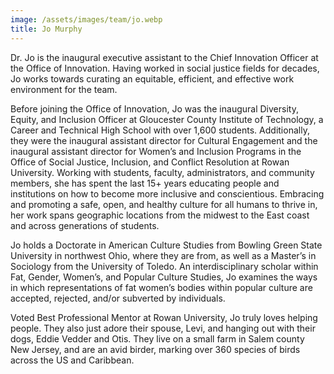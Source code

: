 ```yaml
---
image: /assets/images/team/jo.webp
title: Jo Murphy
---
```


Dr. Jo is the inaugural executive assistant to the Chief Innovation Officer at the Office of Innovation. Having worked in social justice fields for decades, Jo works towards curating an equitable, efficient, and effective work environment for the team. 

Before joining the Office of Innovation, Jo was the inaugural Diversity, Equity, and Inclusion Officer at Gloucester County Institute of Technology, a Career and Technical High School with over 1,600 students. Additionally, they were the inaugural assistant director for Cultural Engagement and the inaugural assistant director for Women’s and Inclusion Programs in the Office of Social Justice, Inclusion, and Conflict Resolution at Rowan University. Working with students, faculty, administrators, and community members, she has spent the last 15+ years educating people and institutions on how to become more inclusive and conscientious. Embracing and promoting a safe, open, and healthy culture for all humans to thrive in, her work spans geographic locations from the midwest to the East coast and across generations of students.

Jo holds a Doctorate in American Culture Studies from Bowling Green State University in northwest Ohio, where they are from, as well as a Master’s in Sociology from the University of Toledo. An interdisciplinary scholar within Fat, Gender, Women’s, and Popular Culture Studies, Jo examines the ways in which representations of fat women’s bodies within popular culture are accepted, rejected, and/or subverted by individuals. 

Voted Best Professional Mentor at Rowan University, Jo truly loves helping people. They also just adore their spouse, Levi, and hanging out with their dogs, Eddie Vedder and Otis. They live on a small farm in Salem county New Jersey, and are an avid birder, marking over 360 species of birds across the US and Caribbean. 

